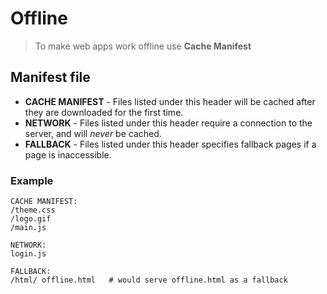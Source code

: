# Offline

> To make web apps work offline use **Cache Manifest**

## Manifest file

- **CACHE MANIFEST** - Files listed under this header will be cached after they are downloaded for the first time.
- **NETWORK** - Files listed under this header require a connection to the server, and will *never* be cached.
- **FALLBACK** - Files listed under this header specifies fallback pages if a page is inaccessible.


### Example

```
CACHE MANIFEST:
/theme.css
/logo.gif
/main.js

NETWORK:
login.js

FALLBACK:
/html/ offline.html   # would serve offline.html as a fallback
```
